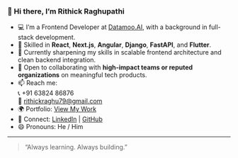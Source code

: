 ### 👋 Hi there, I’m Rithick Raghupathi

- 💻 I’m a Frontend Developer at [Datamoo.AI](https://datamoo.ai), with a background in full-stack development.
- 🚀 Skilled in **React**, **Next.js**, **Angular**, **Django**, **FastAPI**, and **Flutter**.
- 🌱 Currently sharpening my skills in scalable frontend architecture and clean backend integration.
- 👯 Open to collaborating with **high-impact teams or reputed organizations** on meaningful tech products.
- 📫 Reach me:  
  📞 +91 63824 86876  
  📧 rithickraghu79@gmail.com  
- 🌍 Portfolio: [View My Work](https://rithick2024.github.io/Personal-Portfolio/)
- 🔗 Connect: [LinkedIn](https://www.linkedin.com/in/rithick-raghupathi-b024bb308) | [GitHub](https://github.com/Rithick2024)
- 😄 Pronouns: He / Him

---

> “Always learning. Always building.”
